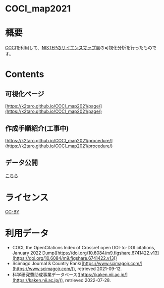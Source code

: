 # COCI_map2021  

# 概要
[COCI](https://opencitations.net/index/coci)を利用して、[NISTEPのサイエンスマップ](https://www.nistep.go.jp/research/science-and-technology-indicators-and-scientometrics/sciencemap)風の可視化分析を行ったものです。  

# Contents  
## 可視化ページ  
[https://k2taro.github.io/COCI_map2021/page/](https://k2taro.github.io/COCI_map2021/page/)

## 作成手順紹介(工事中)
[https://k2taro.github.io/COCI_map2021/procedure/](https://k2taro.github.io/COCI_map2021/procedure/)

## データ公開
[こちら](data)


# ライセンス
[CC-BY](https://creativecommons.org/licenses/by/4.0/deed.ja)

# 利用データ
- COCI, the OpenCitations Index of Crossref open DOI-to-DOI citations, January 2022 Dump([https://doi.org/10.6084/m9.figshare.6741422.v13](https://doi.org/10.6084/m9.figshare.6741422.v13))  
- Scimago Journal & Country Rank([https://www.scimagojr.com/](https://www.scimagojr.com/)), retrieved 2021-09-12.  
- 科学研究費助成事業データベース([https://kaken.nii.ac.jp/](https://kaken.nii.ac.jp/)), retrieved 2022-07-28.  
